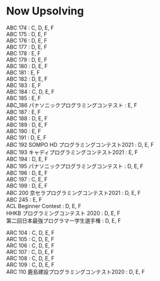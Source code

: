 Now Upsolving
=== 
ABC 174 : C, D, E, F  
ABC 175 : D, E, F  
ABC 176 : D, E, F  
ABC 177 : D, E, F  
ABC 178 : E, F  
ABC 179 : D, E, F  
ABC 180 : D, E, F  
ABC 181 : E, F  
ABC 182 : D, E, F  
ABC 183 : E, F  
ABC 184 : C, D, E, F  
ABC 185 : E, F  
ABC_186 パナソニックプログラミングコンテスト : E, F  
ABC 187 : E, F  
ABC 188 : D, E, F  
ABC 189 : D, E, F  
ABC 190 : E, F  
ABC 191 : D, E, F  
ABC 192 SOMPO HD プログラミングコンテスト2021 : D, E, F  
ABC 193 キャディプログラミングコンテスト2021 : E, F  
ABC 194 : D, E, F  
ABC 195 パナソニックプログラミングコンテスト : D, E, F  
ABC 196 : D, E, F  
ABC 197 : C, E, F  
ABC 199 : D, E, F  
ABC 200 京セラプログラミングコンテスト2021 : D, E, F  
ABC 245 : E, F  
ACL Beginner Contest : D, E, F  
HHKB プログラミングコンテスト 2020 : D, E, F  
第二回日本最強プログラマー学生選手権 : D, E, F  
  
ARC 104 : C, D, E, F  
ARC 105 : C, D, E, F  
ARC 106 : C, D, E, F  
ARC 107 : C, D, E, F  
ARC 108 : C, D, E, F  
ARC 109 : C, D, E, F  
ARC 110 鹿島建設プログラミングコンテスト2020 : D, E, F  